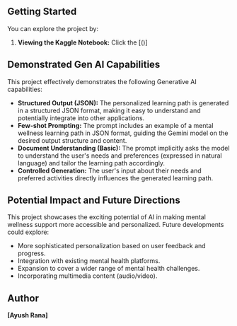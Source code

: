 ## Getting Started

You can explore the project by:

1.  **Viewing the Kaggle Notebook:** Click the [([](https://www.kaggle.com/code/ayush1286/ai-personalized-mental-wellness-path-generator))]

## Demonstrated Gen AI Capabilities

This project effectively demonstrates the following Generative AI capabilities:

* **Structured Output (JSON):** The personalized learning path is generated in a structured JSON format, making it easy to understand and potentially integrate into other applications.
* **Few-shot Prompting:** The prompt includes an example of a mental wellness learning path in JSON format, guiding the Gemini model on the desired output structure and content.
* **Document Understanding (Basic):** The prompt implicitly asks the model to understand the user's needs and preferences (expressed in natural language) and tailor the learning path accordingly.
* **Controlled Generation:** The user's input about their needs and preferred activities directly influences the generated learning path.

## Potential Impact and Future Directions

This project showcases the exciting potential of AI in making mental wellness support more accessible and personalized. Future developments could explore:

* More sophisticated personalization based on user feedback and progress.
* Integration with existing mental health platforms.
* Expansion to cover a wider range of mental health challenges.
* Incorporating multimedia content (audio/video).

## Author

**[Ayush Rana]** 
